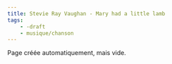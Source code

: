 ```yaml
---
title: Stevie Ray Vaughan - Mary had a little lamb
tags:
    - -draft
    - musique/chanson
---
```


Page créée automatiquement, mais vide.
